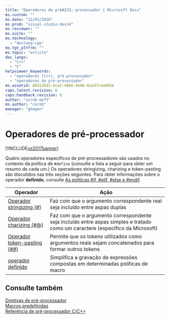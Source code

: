 ```yaml
---
title: "Operadores de pr&#233;-processador | Microsoft Docs"
ms.custom: ""
ms.date: "12/03/2016"
ms.prod: "visual-studio-dev14"
ms.reviewer: ""
ms.suite: ""
ms.technology: 
  - "devlang-cpp"
ms.tgt_pltfrm: ""
ms.topic: "article"
dev_langs: 
  - "C++"
  - "C"
helpviewer_keywords: 
  - "operadores [C++], pré-processador"
  - "operadores de pré-processador"
ms.assetid: 884126d1-0ce2-48b6-9e06-8a2d7c4a9656
caps.latest.revision: 6
caps.handback.revision: 6
author: "corob-msft"
ms.author: "corob"
manager: "ghogen"
---
```

# Operadores de pr&#233;-processador
[!INCLUDE[vs2017banner](../assembler/inline/includes/vs2017banner.md)]

Quatro operadores específicos de pré\-processadores são usados no contexto da política de `#define` \(consulte a lista a seguir para obter um resumo de cada um.\)  Os operadores stringizing, charizing e token\-pasting são discutidos nas três seções seguintes.  Para obter informações sobre o operador **definido**, consulte [As políticas \#if, \#elif, \#else e \#endif](../preprocessor/hash-if-hash-elif-hash-else-and-hash-endif-directives-c-cpp.md).  
  
|Operador|Ação|  
|--------------|----------|  
|[Operador stringizing \(\#\)](../preprocessor/stringizing-operator-hash.md)|Faz com que o argumento correspondente real seja incluído entre aspas duplas|  
|[Operador charizing \(\#@\)](../preprocessor/charizing-operator-hash-at.md)|Faz com que o argumento correspondente seja incluído entre aspas simples e tratado como um caractere \(específico da Microsoft\)|  
|[Operador token\-pasting \(\#\#\)](../preprocessor/token-pasting-operator-hash-hash.md)|Permite que os tokens utilizados como argumentos reais sejam concatenados para formar outros tokens|  
|[operador definido](../preprocessor/hash-if-hash-elif-hash-else-and-hash-endif-directives-c-cpp.md)|Simplifica a gravação de expressões compostas em determinadas políticas de macro|  
  
## Consulte também  
 [Diretivas de pré\-processador](../preprocessor/preprocessor-directives.md)   
 [Macros predefinidas](../preprocessor/predefined-macros.md)   
 [Referência de pré\-processador C\/C\+\+](../preprocessor/c-cpp-preprocessor-reference.md)